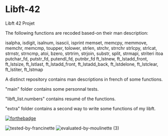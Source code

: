 # Libft-42
Libft 42 Projet

The following functions are recoded based-on their man description:

 isalpha, isdigit, isalnum, isascii, isprint 
 memset, memcpy, memmove, memchr, memcmp,
 toupper, tolower,
 strlen, strchr, strrchr
 strlcpy, strlcat,
 strnstr, strncmp,
 atoi,
 bzero,
 strtrim, strjoin, substr, split, strmapi, striteri
 itoa
 putchar_fd, putstr_fd, putendl_fd, putnbr_fd
 ft_lstnew, ft_lstadd_front, ft_lstsize, ft_lstlast, ft_lstadd_front, ft_lstadd_back, ft_lstdelone, ft_lstclear, ft_lstiter, ft_lstmap
 
 A distinct repository contains man descriptions in french of some functions.

"main" folder contains some personnal tests.

"libft_list.numbers" contains resumé of the functions.

"extra" folder contains a second way to write some functions of my libft.

[![forthebadge](https://forthebadge.com/images/badges/works-on-my-machine.svg)](https://forthebadge.com)

![tested-by-francinette](https://user-images.githubusercontent.com/109855801/197756684-398398ae-507f-4b9a-9d38-8346424e6558.svg)
![evaluated-by-moulinette (3)](https://user-images.githubusercontent.com/109855801/197756696-cde68131-7d32-4b54-9f02-5145ca05133f.svg)
